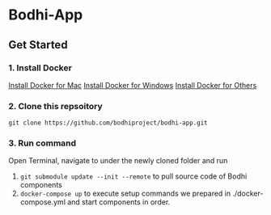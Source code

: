 # Bodhi-App

## Get Started

### 1. Install Docker
[Install Docker for Mac](https://docs.docker.com/docker-for-mac/install/#install-and-run-docker-for-mac)
[Install Docker for Windows](https://docs.docker.com/docker-for-windows/install/)
[Install Docker for Others](https://docs.docker.com/engine/installation/#desktop)

### 2. Clone this repsoitory
`git clone https://github.com/bodhiproject/bodhi-app.git`

### 3. Run command
Open Terminal, navigate to under the newly cloned folder and run 
1. `git submodule update --init --remote` to pull source code of Bodhi components
2. `docker-compose up` to execute setup commands we prepared in ./docker-compose.yml and start components in order.
